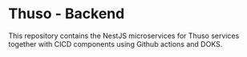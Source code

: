 # Thuso - Backend

This repository contains the NestJS microservices for Thuso services together with CICD components using Github actions and DOKS.
